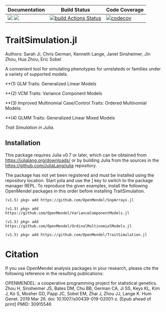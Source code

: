 
| **Documentation** | **Build Status** | **Code Coverage**  |
|-------------------|------------------|--------------------|
| [![](https://img.shields.io/badge/docs-latest-blue.svg)](https://OpenMendel.github.io/TraitSimulation.jl/latest) [![](https://img.shields.io/badge/docs-stable-blue.svg)](https://OpenMendel.github.io/TraitSimulation.jl/stable) | [![build Actions Status](https://github.com/OpenMendel/TraitSimulation.jl/workflows/CI/badge.svg)](https://github.com/OpenMendel/TraitSimulation.jl/actions) | [![codecov](https://codecov.io/gh/OpenMendel/TraitSimulation.jl/branch/master/graph/badge.svg?token=YyPqiFpIM1)](https://codecov.io/gh/OpenMendel/TraitSimulation.jl) |

# TraitSimulation.jl
Authors: Sarah Ji, Chris German, Kenneth Lange, Janet Sinsheimer, Jin Zhou, Hua Zhou, Eric Sobel

A convenient tool for simulating phenotypes for unrelateds or families under a variety of supported models.

**(1) GLM Traits: Generalized Linear Models 

**(2) VCM Traits: Variance Component Models

**(3) Improved Multinomial Case/Control Traits: Ordered Multinomial Models:

**(4) GLMM Traits: Generalized Linear Mixed Models 

*Trait Simulation in Julia.*

## Installation
This package requires Julia v0.7 or later, which can be obtained from https://julialang.org/downloads/ or by building Julia from the sources in the https://github.com/JuliaLang/julia repository.

The package has not yet been registered and must be installed using the repository location. Start julia and use the ] key to switch to the package manager REPL. To reproduce the given examples, install the following OpenMendel packages in this order before installing TraitSimulation.

`(v1.5) pkg> add https://github.com/OpenMendel/SnpArrays.jl`

`(v1.5) pkg> add https://github.com/OpenMendel/VarianceComponentModels.jl`

`(v1.5) pkg> add https://github.com/OpenMendel/OrdinalMultinomialModels.jl`

`(v1.5) pkg> add https://github.com/OpenMendel/TraitSimulation.jl`

# Citation
If you use OpenMendel analysis packages in your research, please cite the following reference in the resulting publications:

OPENMENDEL: a cooperative programming project for statistical genetics. Zhou H, Sinsheimer JS, Bates DM, Chu BB, German CA, Ji SS, Keys KL, Kim J, Ko S, Mosher GD, Papp JC, Sobel EM, Zhai J, Zhou JJ, Lange K. Hum Genet. 2019 Mar 26. doi: 10.1007/s00439-019-02001-z. [Epub ahead of print] PMID: 30915546

